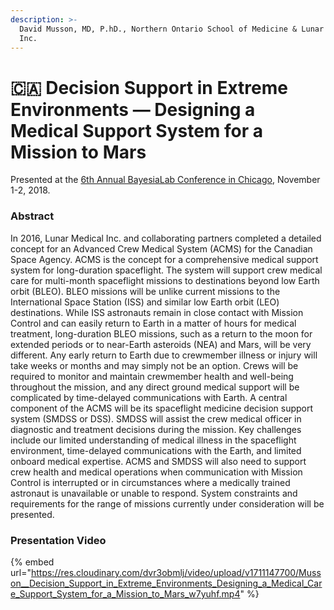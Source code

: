 ```yaml
---
description: >-
  David Musson, MD, P.hD., Northern Ontario School of Medicine & Lunar Medical
  Inc.
---
```


# 🇨🇦 Decision Support in Extreme Environments — Designing a Medical Support System for a Mission to Mars

Presented at the [6th Annual BayesiaLab Conference in Chicago](./), November 1-2, 2018.

### Abstract <a href="#h2_148496644" id="h2_148496644"></a>

In 2016, Lunar Medical Inc. and collaborating partners completed a detailed concept for an Advanced Crew Medical System (ACMS) for the Canadian Space Agency. ACMS is the concept for a comprehensive medical support system for long-duration spaceflight. The system will support crew medical care for multi-month spaceflight missions to destinations beyond low Earth orbit (BLEO). BLEO missions will be unlike current missions to the International Space Station (ISS) and similar low Earth orbit (LEO) destinations. While ISS astronauts remain in close contact with Mission Control and can easily return to Earth in a matter of hours for medical treatment, long-duration BLEO missions, such as a return to the moon for extended periods or to near-Earth asteroids (NEA) and Mars, will be very different. Any early return to Earth due to crewmember illness or injury will take weeks or months and may simply not be an option. Crews will be required to monitor and maintain crewmember health and well-being throughout the mission, and any direct ground medical support will be complicated by time-delayed communications with Earth. A central component of the ACMS will be its spaceflight medicine decision support system (SMDSS or DSS). SMDSS will assist the crew medical officer in diagnostic and treatment decisions during the mission. Key challenges include our limited understanding of medical illness in the spaceflight environment, time-delayed communications with the Earth, and limited onboard medical expertise. ACMS and SMDSS will also need to support crew health and medical operations when communication with Mission Control is interrupted or in circumstances where a medically trained astronaut is unavailable or unable to respond. System constraints and requirements for the range of missions currently under consideration will be presented.

### Presentation Video <a href="#h2_646233003" id="h2_646233003"></a>

{% embed url="https://res.cloudinary.com/dvr3obmlj/video/upload/v1711147700/Musson__Decision_Support_in_Extreme_Environments_Designing_a_Medical_Care_Support_System_for_a_Mission_to_Mars_w7yuhf.mp4" %}
